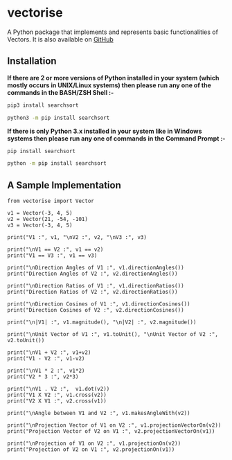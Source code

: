 # vectorise
A Python package that implements and represents basic functionalities of Vectors.
It is also available on [GitHub](https://github.com/)

## Installation
**If there are 2 or more versions of Python installed in your system (which mostly occurs in UNIX/Linux systems) then please run any one of the commands in the BASH/ZSH Shell \:-**
```bash
pip3 install searchsort

python3 -m pip install searchsort
```

**If there is only Python 3.x installed in your system like in Windows systems then please run any one of commands in the Command Prompt \:-**
```cmd
pip install searchsort

python -m pip install searchsort
```

## A Sample Implementation
```python3
from vectorise import Vector

v1 = Vector(-3, 4, 5)
v2 = Vector(21, -54, -101)
v3 = Vector(-3, 4, 5)

print("V1 :", v1, "\nV2 :", v2, "\nV3 :", v3)

print("\nV1 == V2 :", v1 == v2)
print("V1 == V3 :", v1 == v3)

print("\nDirection Angles of V1 :", v1.directionAngles())
print("Direction Angles of V2 :", v2.directionAngles())

print("\nDirection Ratios of V1 :", v1.directionRatios())
print("Direction Ratios of V2 :", v2.directionRatios())

print("\nDirection Cosines of V1 :", v1.directionCosines())
print("Direction Cosines of V2 :", v2.directionCosines())

print("\n|V1| :", v1.magnitude(), "\n|V2| :", v2.magnitude())

print("\nUnit Vector of V1 :", v1.toUnit(), "\nUnit Vector of V2 :", v2.toUnit())

print("\nV1 + V2 :", v1+v2)
print("V1 - V2 :", v1-v2)

print("\nV1 * 2 :", v1*2)
print("V2 * 3 :", v2*3)

print("\nV1 . V2 :",  v1.dot(v2))
print("V1 X V2 :", v1.cross(v2))
print("V2 X V1 :", v2.cross(v1))

print("\nAngle between V1 and V2 :", v1.makesAngleWith(v2))

print("\nProjection Vector of V1 on V2 :", v1.projectionVectorOn(v2))
print("Projection Vector of V2 on V1 :", v2.projectionVectorOn(v1))

print("\nProjection of V1 on V2 :", v1.projectionOn(v2))
print("Projection of V2 on V1 :", v2.projectionOn(v1))
```
